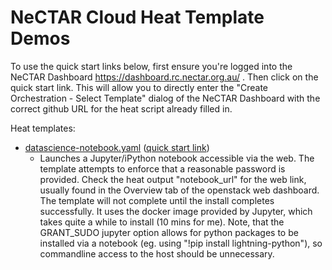 # NeCTAR Cloud Heat Template Demos

To use the quick start links below, first ensure you're logged into the NeCTAR Dashboard
https://dashboard.rc.nectar.org.au/ 
. Then click on the quick start link.  This will allow you to directly enter the "Create Orchestration - Select Template" dialog of the NeCTAR Dashboard with the correct github URL for the heat script already filled in.

Heat templates:
* [datascience-notebook.yaml](datascience-notebook.yaml) ([quick start link](https://dashboard.rc.nectar.org.au/project/stacks/select_template?template_source=url&template_url=https%3A%2F%2Fraw.githubusercontent.com%2Flylewinton%2FNeCTAR_demos%2Fmaster%2Fheat_demos%2Fdatascience-notebook.yaml))
  * Launches a Jupyter/iPython notebook accessible via the web.  The template attempts to enforce that a reasonable password is provided.  Check the heat output "notebook_url" for the web link, usually found in the Overview tab of the openstack web dashboard.  The template will not complete until the install completes successfully.  It uses the docker image provided by Jupyter, which takes quite a while to install (10 mins for me).  Note, that the GRANT_SUDO jupyter option allows for python packages to be installed via a notebook (eg. using "!pip install lightning-python"), so commandline access to the host should be unnecessary.


